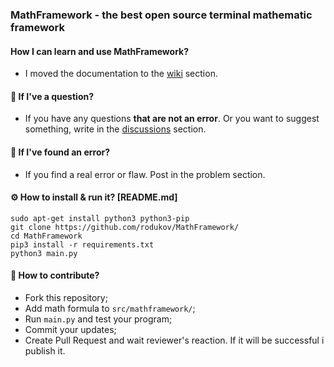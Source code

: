 ### MathFramework - the best open source terminal mathematic framework
#### How I can learn and use MathFramework?
* I moved the documentation to the [wiki](https://github.com/rodukov/MathFramework/wiki) section.
#### 💬 If I've a question?
* If you have any questions **that are not an error**. Or you want to suggest something, write in the [discussions](https://github.com/rodukov/MathFramework/discussions) section.
#### 👥 If I've found an error?
* If you find a real error or flaw. Post in the problem section.
#### ⚙️ How to install & run it? [README.md]
```
sudo apt-get install python3 python3-pip
git clone https://github.com/rodukov/MathFramework/
cd MathFramework
pip3 install -r requirements.txt
python3 main.py
```
#### 💝 How to contribute?
* Fork this repository;
* Add math formula to `src/mathframework/`;
* Run `main.py` and test your program;
* Commit your updates;
* Create Pull Request and wait reviewer's reaction. If it will be successful i publish it.
